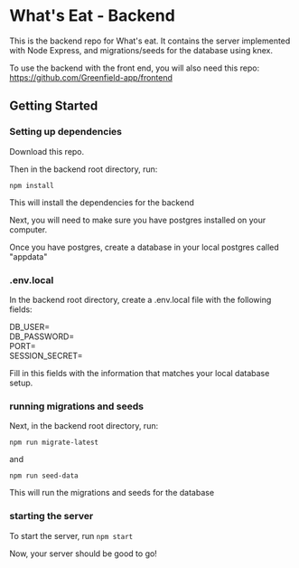 # What's Eat - Backend

This is the backend repo for What's eat. It contains the server implemented with Node Express, and migrations/seeds for the database using knex.

To use the backend with the front end, you will also need this repo: https://github.com/Greenfield-app/frontend

## Getting Started

### Setting up dependencies

Download this repo. 

Then in the backend root directory, run: 

`npm install` 

This will install the dependencies for the backend

Next, you will need to make sure you have postgres installed on your computer.

Once you have postgres, create a database in your local postgres called "appdata"

### .env.local

In the backend root directory, create a .env.local file with the following fields:

<p>DB_USER=<br>
DB_PASSWORD=<br>
PORT=<br>
SESSION_SECRET=<p/>

Fill in this fields with the information that matches your local database setup.

### running migrations and seeds

Next, in the backend root directory, run:

`npm run migrate-latest`

and 

`npm run seed-data`

This will run the migrations and seeds for the database

### starting the server

To start the server, run `npm start`

Now, your server should be good to go!

